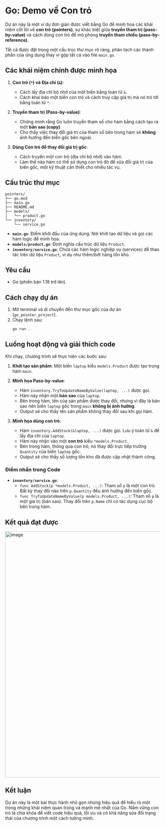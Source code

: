 # Go: Demo về Con trỏ

Dự án này là một ví dụ đơn giản được viết bằng Go để minh họa các khái niệm cốt lõi về **con trỏ (pointers)**, sự khác biệt giữa **truyền tham trị (pass-by-value)** và cách dùng con trỏ để mô phỏng **truyền tham chiếu (pass-by-reference)**.

Tất cả được đặt trong một cấu trúc thư mục rõ ràng, phân tách các thành phần của ứng dụng thay vì gộp tất cả vào file `main.go`.

## Các khái niệm chính được minh họa

1.  **Con trỏ (`*`) và Địa chỉ (`&`)**:
    *   Cách lấy địa chỉ bộ nhớ của một biến bằng toán tử `&`.
    *   Cách khai báo một biến con trỏ và cách truy cập giá trị mà nó trỏ tới bằng toán tử `*`.

2.  **Truyền tham trị (Pass-by-value)**:
    *   Chứng minh rằng Go luôn truyền tham số cho hàm bằng cách tạo ra một **bản sao (copy)**.
    *   Cho thấy việc thay đổi giá trị của tham số bên trong hàm sẽ **không** ảnh hưởng đến biến gốc bên ngoài.

3.  **Dùng Con trỏ để thay đổi giá trị gốc**:
    *   Cách truyền một con trỏ (địa chỉ bộ nhớ) vào hàm.
    *   Làm thế nào hàm có thể sử dụng con trỏ đó để sửa đổi giá trị của biến gốc, một kỹ thuật cần thiết cho nhiều tác vụ.


## Cấu trúc thư mục

```
pointers/
├── go.mod
├── main.go
├── README.md
├── models/
│   └── product.go
└── inventory/
    └── service.go
```

-   **`main.go`**: Điểm khởi đầu của ứng dụng. Nơi khởi tạo dữ liệu và gọi các hàm logic để minh họa.
-   **`models/product.go`**: Định nghĩa cấu trúc dữ liệu `Product`.
-   **`inventory/service.go`**: Chứa các hàm logic nghiệp vụ (services) để thao tác trên dữ liệu `Product`, ví dụ như thêm/bớt hàng tồn kho.

## Yêu cầu

-   Go (phiên bản 1.18 trở lên).

## Cách chạy dự án

1.  Mở terminal và di chuyển đến thư mục gốc của dự án (`go_pointer_project`).
2.  Chạy lệnh sau:
    ```bash
    go run .
    ```

## Luồng hoạt động và giải thích code

Khi chạy, chương trình sẽ thực hiện các bước sau:

1.  **Khởi tạo sản phẩm**: Một biến `laptop` kiểu `models.Product` được tạo trong hàm `main`.

2.  **Minh họa Pass-by-value**:
    -   Hàm `inventory.TryToUpdateNameByValue(laptop, ...)` được gọi.
    -   Hàm này nhận một **bản sao** của `laptop`.
    -   Bên trong hàm, tên của sản phẩm được thay đổi, nhưng vì đây là bản sao nên biến `laptop` gốc trong `main` **không bị ảnh hưởng**.
    -   Output sẽ cho thấy tên sản phẩm không thay đổi sau khi gọi hàm.

3.  **Minh họa dùng con trỏ**:
    -   Hàm `inventory.AddStock(&laptop, ...)` được gọi. Lưu ý toán tử `&` để lấy địa chỉ của `laptop`.
    -   Hàm này nhận vào một **con trỏ** kiểu `*models.Product`.
    -   Bên trong hàm, thông qua con trỏ, nó thay đổi trực tiếp trường `Quantity` của biến `laptop` gốc.
    -   Output sẽ cho thấy số lượng tồn kho đã được cập nhật thành công.

### Điểm nhấn trong Code

-   **`inventory/service.go`**:
    -   `func AddStock(p *models.Product, ...)`: Tham số `p` là một con trỏ. Bất kỳ thay đổi nào trên `p.Quantity` đều ảnh hưởng đến biến gốc.
    -   `func TryToUpdateNameByValue(p models.Product, ...)`: Tham số `p` là một giá trị (bản sao). Thay đổi trên `p.Name` chỉ có tác dụng cục bộ bên trong hàm.

## Kết quả đạt được

<img width="862" height="796" alt="image" src="https://github.com/user-attachments/assets/40ce6478-c20a-4547-a9f6-a78f20d7a32e" />


## Kết luận

Dự án này là một bài thực hành nhỏ gọn nhưng hiệu quả để hiểu rõ một trong những khái niệm quan trọng và mạnh mẽ nhất của Go. Nắm vững con trỏ là chìa khóa để viết code hiệu quả, tối ưu và có khả năng sửa đổi trạng thái của chương trình một cách tường minh.
